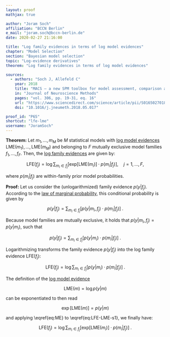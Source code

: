 ```yaml
---
layout: proof
mathjax: true

author: "Joram Soch"
affiliation: "BCCN Berlin"
e_mail: "joram.soch@bccn-berlin.de"
date: 2020-02-27 21:16:00

title: "Log family evidences in terms of log model evidences"
chapter: "Model Selection"
section: "Bayesian model selection"
topic: "Log-evidence derivatives"
theorem: "Log family evidences in terms of log model evidences"

sources:
  - authors: "Soch J, Allefeld C"
    year: 2018
    title: "MACS – a new SPM toolbox for model assessment, comparison and selection"
    in: "Journal of Neuroscience Methods"
    pages: "vol. 306, pp. 19-31, eq. 16"
    url: "https://www.sciencedirect.com/science/article/pii/S0165027018301468"
    doi: "10.1016/j.jneumeth.2018.05.017"

proof_id: "P65"
shortcut: "lfe-lme"
username: "JoramSoch"
---
```



**Theorem:** Let $m_1, \ldots, m_M$ be $M$ statistical models with [log model evidences](/D/lme) $\mathrm{LME}(m_1), \ldots, \mathrm{LME}(m_M)$ and belonging to $F$ mutually exclusive model families $f_1, \ldots, f_F$. Then, the [log family evidences](/D/lfe) are given by:

$$ \label{eq:LFE-LME}
\mathrm{LFE}(f_j) = \log \sum_{m_i \in f_j} \left[ \mathrm{exp}[\mathrm{LME}(m_i)] \cdot p(m_i|f_j) \right], \quad j = 1, \ldots, F,
$$

where $p(m_i \vert f_j)$ are within-family prior model probabilities.


**Proof:** Let us consider the (unlogarithmized) family evidence $p(y \vert f_j)$. According to the [law of marginal probability](/P/prob-lmp), this conditional probability is given by

$$ \label{eq:FE-ME-s1}
p(y|f_j) = \sum_{m_i \in f_j} \left[ p(y|m_i,f_j) \cdot p(m_i|f_j) \right] \; .
$$

Because model families are mutually exclusive, it holds that $p(y \vert m_i,f_j) = p(y \vert m_i)$, such that

$$ \label{eq:FE-ME-s2}
p(y|f_j) = \sum_{m_i \in f_j} \left[ p(y|m_i) \cdot p(m_i|f_j) \right] \; .
$$

Logarithmizing transforms the family evidence $p(y \vert f_j)$ into the log family evidence $\mathrm{LFE}(f_j)$:

$$ \label{eq:LFE-LME-s1}
\mathrm{LFE}(f_j) = \log \sum_{m_i \in f_j} \left[ p(y|m_i) \cdot p(m_i|f_j) \right] \; .
$$

The definition of the [log model evidence](/D/lme)

$$ \label{eq:LME}
\mathrm{LME}(m) = \log p(y|m)
$$

can be exponentiated to then read

$$ \label{eq:ME}
\exp\left[ \mathrm{LME}(m) \right] = p(y|m)
$$

and applying \eqref{eq:ME} to \eqref{eq:LFE-LME-s1}, we finally have:

$$ \label{eq:LFE-LME-s2}
\mathrm{LFE}(f_j) = \log \sum_{m_i \in f_j} \left[ \mathrm{exp}[\mathrm{LME}(m_i)] \cdot p(m_i|f_j) \right] \; .
$$